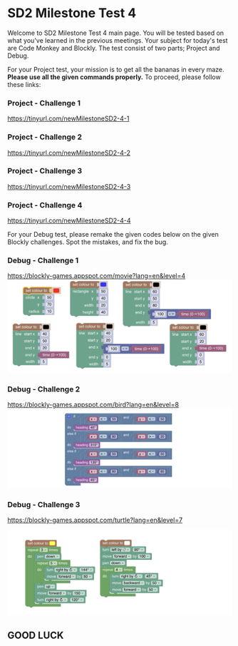 # SD2 Milestone Test 4

Welcome to SD2 Milestone Test 4 main page. You will be tested based on what you've learned in the previous meetings. 
Your subject for today's test are Code Monkey and Blockly. The test consist of two parts; Project and Debug.

For your Project test, your mission is to get all the bananas in every maze. **Please use all the given commands properly.**
To proceed, please follow these links:

### Project - Challenge 1
https://tinyurl.com/newMilestoneSD2-4-1 

### Project - Challenge 2
https://tinyurl.com/newMilestoneSD2-4-2

### Project - Challenge 3
https://tinyurl.com/newMilestoneSD2-4-3

### Project - Challenge 4
https://tinyurl.com/newMilestoneSD2-4-4

For your Debug test, please remake the given codes below on the given Blockly challenges. Spot the mistakes, and fix the bug.

### Debug - Challenge 1
https://blockly-games.appspot.com/movie?lang=en&level=4
![Debug 1](image/SD2_Mls4_Debug1.png)

### Debug - Challenge 2
https://blockly-games.appspot.com/bird?lang=en&level=8
![Debug 2](image/SD2_Mls4_Debug2.png)

### Debug - Challenge 3
https://blockly-games.appspot.com/turtle?lang=en&level=7

![Debug 2](image/SD2_Mls4_Debug3.png)
## GOOD LUCK

